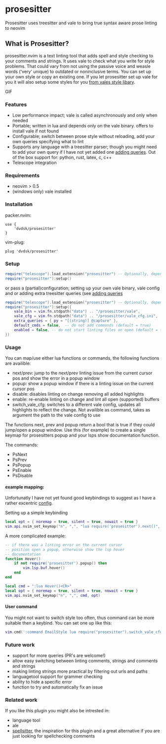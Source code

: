 # prosesitter

Prosesitter uses treesitter and vale to bring true syntax aware prose linting to neovim

## What is Prosesitter?
prosesitter.nvim is a text linting tool that adds spell and style checking to your comments and strings. It uses vale to check what you write for style problems. That could vary from not using the passive voice and weasle words ('very' unique) to outdated or noninclusive terms. You can set up your own style or copy an existing one. If you let prosesitter set up vale for you it will also setup some styles for you [from vales style libary](https://github.com/errata-ai/styles). 


GIF

### Features
 - Low performance impact; vale is called asynchronously and only when needed
 - Portable; written in lua and depends only on the vale binary. offers to install vale if not found
 - Configurable; switch between prose style without reloading, add your own queries specifying what to lint
 - Supports any language with a treesitter parser; though you might need to add your own query if I have not yet added one [adding queries](adding_queries.md). Out of the box support for: python, rust, latex, c, c++
 - Telescope integration

### Requirements
 - neovim > 0.5
 - (windows only) vale installed

### Installation

packer.nvim:
```
use {
	'dvdsk/prosesitter'
}
```
vim-plug:
```
plug 'dvdsk/prosesitter'
```

### Setup
```lua
require("telescope").load_extension("prosesitter") -- Optionally, depends on telescope.nvim
require("prosesitter"):setup()
```

or pass a (partial)configuration; setting up your own vale binary, vale config and or adding extra treesitter queries (see [adding queries](adding_queries.md)
```lua
require("telescope").load_extension("prosesitter") -- Optionally, depends on telescope.nvim
require("prosesitter"):setup({
	vale_bin = vim.fn.stdpath("data") .. "/prosesitter/vale",
	vale_cfg = vim.fn.stdpath("data") .. "/prosesitter/vale_cfg.ini",
	extra_queries = { py = "[(string)] @capture" },
	default_cmds = false,  -- do not add commands (default = true)
	enabled = false, -- do not start linting files on open (default = true)
})
```

### Usage
You can map/use either lua functions or commands, the following functions are availible:

 - next/prev: jump to the next/prev linting issue from the current cursor pos and show the error in a popup window
 - popup: show a popup window if there is a linting issue on the current cursor pos
 - disable: disables linting on change removing all added highlights 
 - enable: re-enable linting on change and lint all open (supported) buffers
 - switch\_vale\_cfg: switches to a different vale config, updates all highlights to reflect the change. Not availible as command, takes as argument the path to the vale config to use

 The functions next, prev and popup return a bool that is true if they could jump/open a popup window. Use this (for example) to create a single keymap for prosesitters popup and your lsps show documentation function.

The commands:
 - PsNext
 - PsPrev
 - PsPopup
 - PsEnable
 - PsDisable

#### example mapping:
Unfortunatly I have not yet found good keybindings to suggest as I have a rather excentric [config](https://github.com/dvdsk/new-linux-setup/tree/master/vim).

Setting up a simple keybinding
```lua
local opt = { noremap = true, silent = true, nowait = true }
vim.api.nvim_set_keymap("n", ",", "lua require('prosesitter').next()", opt)
```

A more complicated example:
```lua
-- if there was a linting error on the current cursor
-- position open a popup, otherwise show the lsp hover 
-- documentation
function Hover()
	if not require('prosesitter').popup() then
		vim.lsp.buf.hover()
	end
end

local cmd = ":lua Hover()<CR>"
local opt = { noremap = true, silent = true, nowait = true }
vim.api.nvim_set_keymap("n", ",", cmd, opt)
```

#### User command
You might not want to switch style too often, thus command can be more suitable then a keybind. You can set one up like this:
```lua
vim.cmd(':command EmailStyle lua require("prosesitter").switch_vale_cfg("~/Documents/vale_mail.ini")')
```

### Future work
 - support for more queries (PR's are welcome!)
 - allow easy switching between linting comments, strings and comments and strings
 - making linting strings more practical by filtering out urls and paths
 - languagetool support for grammer checking
 - ability to hide a specific error
 - function to try and automatically fix an issue

### Related work
If you like this plugin you might also be intrested in:

 - language tool
 - ale
 - [spellsitter](), the inspiration for this plugin and a great alternative if you are just looking for spellchecking comments


